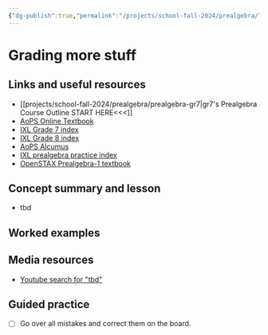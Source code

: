 ```yaml
---
{"dg-publish":true,"permalink":"/projects/school-fall-2024/prealgebra/lessons/grading-03-19/"}
---
```



#  Grading more stuff

## Links and useful resources 

- [[projects/school-fall-2024/prealgebra/prealgebra-gr7\|gr7's Prealgebra Course Outline START HERE<<<]]
- [AoPS Online Textbook](https://artofproblemsolving.com/ebooks/prealgebra-ebook/c0toc)
- [IXL Grade 7 index](https://www.ixl.com/math/grade-7)
- [IXL Grade 8 index](https://www.ixl.com/math/grade-8)
- [AoPS Alcumus](https://artofproblemsolving.com/teacher/students)
- [IXL prealgebra practice index](https://www.ixl.com/math/grade-7)
- [OpenSTAX Prealgebra-1 textbook](https://openstax.org/books/prealgebra-2e/pages/1-introduction)



## Concept summary and lesson


- tbd 

## Worked examples



## Media resources

- [Youtube search for "tbd"](https://www.youtube.com/results?search_query=tbd)  

## Guided practice


- [ ] Go over all mistakes and correct them on the board.  


